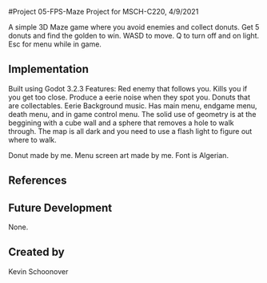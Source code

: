 #Project 05-FPS-Maze
Project for MSCH-C220, 4/9/2021

A simple 3D Maze game where you avoid enemies and collect donuts. Get 5 donuts and find the golden to win.
WASD to move. Q to turn off and on light. Esc for menu while in game. 

## Implementation
Built using Godot 3.2.3
Features:
Red enemy that follows you. Kills you if you get too close. Produce a eerie noise when they spot you.
Donuts that are collectables.
Eerie Background music.
Has main menu, endgame menu, death menu, and in game control menu.
The solid use of geometry is at the beggining with a cube wall and a sphere that removes a hole to walk through.
The map is all dark and you need to use a flash light to figure out where to walk.

Donut made by me.
Menu screen art made by me. Font is Algerian.

## References


## Future Development
None.

## Created by 
Kevin Schoonover
